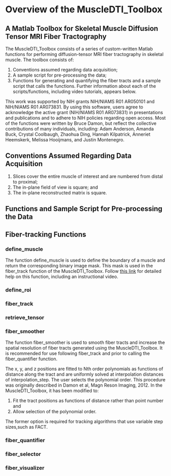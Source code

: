 # Overview of the MuscleDTI_Toolbox
## A Matlab Toolbox for Skeletal Muscle Diffusion Tensor MRI Fiber Tractography 

The MuscleDTI_Toolbox consists of a series of custom-written Matlab functions for performing diffusion-tensor MRI fiber tractography in skeletal muscle. The toolbox consists of:
  1) Conventions assumed regarding data acquisition;
  2) A sample script for pre-processing the data;
  3) Functions for generating and quantifying the fiber tracts and a sample script that calls the functions.
Further information about each of the scripts/functions, including video tutorials, appears below.

This work was supported by NIH grants NIH/NIAMS R01 AR050101 and NIH/NIAMS R01 AR073831. By using this software, users agree to acknowledge the active grant (NIH/NIAMS R01 AR073831) in presentations and publications and to adhere to NIH policies regarding open access. Most of the functions were written by Bruce Damon, but reflect the collective contributions of many individuals, including: Adam Anderson, Amanda Buck, Crystal Coolbaugh, Zhaohua Ding, Hannah Kilpatrick, Anneriet Heemskerk, Melissa Hooijmans, and Justin Montenegro. 
  
## Conventions Assumed Regarding Data Acquisition
  1) Slices cover the entire muscle of interest and are numbered from distal to proximal;
  2) The in-plane field of view is square; and
  3) The in-plane reconstructed matrix is square.

## Functions and Sample Script for Pre-processing the Data


## Fiber-tracking Functions

### define_muscle
The function define_muscle is used to define the boundary of a muscle and return the corresponding binary image mask. This mask is used in the fiber_track function of the MuscleDTI_Toolbox.  Follow [this link](https://github.com/bdamon/MuscleDTI_Toolbox/blob/master/Help%20for%20define_muscle) for detailed help on this function, including an instructional video.

### define_roi

### fiber_track

### retrieve_tensor

### fiber_smoother
The function fiber_smoother is used to smooth fiber tracts and increase the spatial resolution of fiber tracts generated using the MuscleDTI_Toolbox. It is recommended for use following fiber_track and prior to calling the fiber_quantifier function.

The x, y, and z positions are fitted to Nth order polynomials as functions of distance along the tract and are uniformly solved at interpolation distances of interpolation_step. The user selects the polynomial order.  This procedure was originally described in Damon et al, Magn Reson Imaging, 2012.  In the MuscleDTI_Toolbox, it has been modified to: 
  1) Fit the tract positions as functions of distance rather than point number and 
  2) Allow selection of the polynomial order.  

The former option is required for tracking algorithms that use variable step sizes,such as FACT.

### fiber_quantifier

### fiber_selector

### fiber_visualizer

